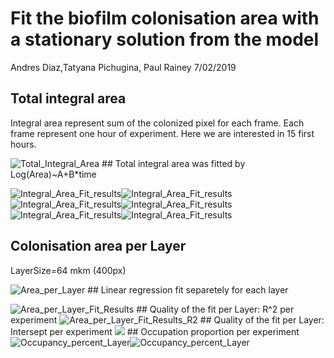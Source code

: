 Fit the biofilm colonisation area with a stationary solution from the model
================
Andres Diaz,Tatyana Pichugina, Paul Rainey
7/02/2019

Total integral area
-------------------

Integral area represent sum of the colonized pixel for each frame. Each frame represent one hour of experiment. Here we are interested in 15 first hours.

![Total\_Integral\_Area](Data_to_ModelFit_NewDataTable_files/figure-markdown_github/Total%20Integral%20Area-1.png) \#\# Total integral area was fitted by Log(Area)~A+B\*time

![Integral\_Area\_Fit\_results](Data_to_ModelFit_NewDataTable_files/figure-markdown_github/unnamed-chunk-1-1.png)![Integral\_Area\_Fit\_results](Data_to_ModelFit_NewDataTable_files/figure-markdown_github/unnamed-chunk-1-2.png)![Integral\_Area\_Fit\_results](Data_to_ModelFit_NewDataTable_files/figure-markdown_github/unnamed-chunk-1-3.png)![Integral\_Area\_Fit\_results](Data_to_ModelFit_NewDataTable_files/figure-markdown_github/unnamed-chunk-1-4.png)![Integral\_Area\_Fit\_results](Data_to_ModelFit_NewDataTable_files/figure-markdown_github/unnamed-chunk-1-5.png)![Integral\_Area\_Fit\_results](Data_to_ModelFit_NewDataTable_files/figure-markdown_github/unnamed-chunk-1-6.png)

Colonisation area per Layer
---------------------------

LayerSize=64 mkm (400px)

![Area\_per\_Layer](Data_to_ModelFit_NewDataTable_files/figure-markdown_github/unnamed-chunk-3-1.png) \#\# Linear regression fit separetely for each layer

![Area\_per\_Layer\_Fit\_Results](Data_to_ModelFit_NewDataTable_files/figure-markdown_github/unnamed-chunk-5-1.png) \#\# Quality of the fit per Layer: R^2 per experiment ![Area\_per\_Layer\_Fit\_Results\_R2](Data_to_ModelFit_NewDataTable_files/figure-markdown_github/unnamed-chunk-6-1.png) \#\# Quality of the fit per Layer: Intersept per experiment ![](Data_to_ModelFit_NewDataTable_files/figure-markdown_github/unnamed-chunk-7-1.png) \#\# Occupation proportion per experiment ![Occupancy\_percent\_Layer](Data_to_ModelFit_NewDataTable_files/figure-markdown_github/unnamed-chunk-8-1.png)![Occupancy\_percent\_Layer](Data_to_ModelFit_NewDataTable_files/figure-markdown_github/unnamed-chunk-8-2.png)
